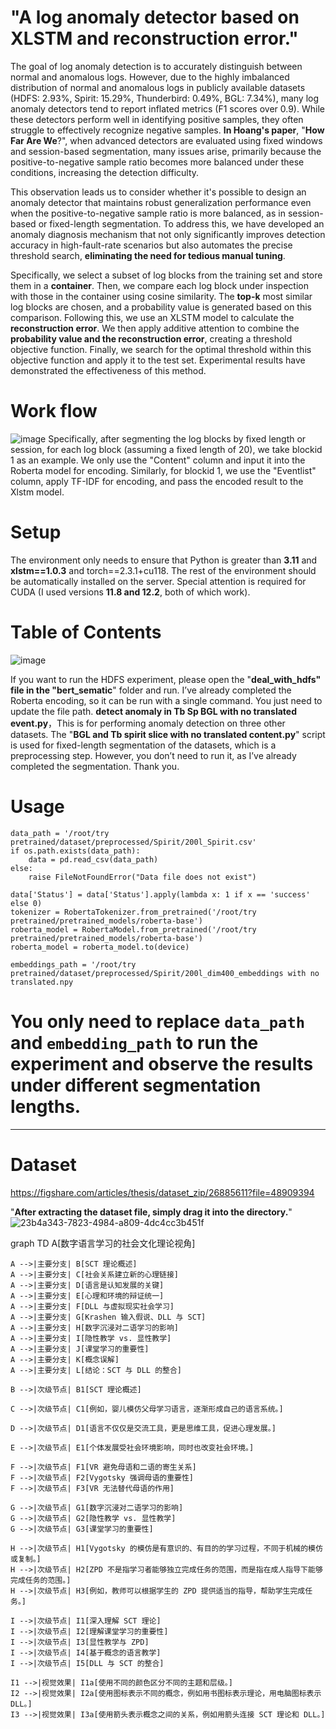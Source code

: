 # "A log anomaly detector based on XLSTM and reconstruction error."
The goal of log anomaly detection is to accurately distinguish between normal and anomalous logs. However, due to the highly imbalanced distribution of normal and anomalous logs in publicly available datasets (HDFS: 2.93%, Spirit: 15.29%, Thunderbird: 0.49%, BGL: 7.34%), many log anomaly detectors tend to report inflated metrics (F1 scores over 0.9). While these detectors perform well in identifying positive samples, they often struggle to effectively recognize negative samples. **In Hoang's paper**, "**How Far Are We**?", when advanced detectors are evaluated using fixed windows and session-based segmentation, many issues arise, primarily because the positive-to-negative sample ratio becomes more balanced under these conditions, increasing the detection difficulty.

This observation leads us to consider whether it's possible to design an anomaly detector that maintains robust generalization performance even when the positive-to-negative sample ratio is more balanced, as in session-based or fixed-length segmentation. To address this, we have developed an anomaly diagnosis mechanism that not only significantly improves detection accuracy in high-fault-rate scenarios but also automates the precise threshold search, **eliminating the need for tedious manual tuning**.

Specifically, we select a subset of log blocks from the training set and store them in a **container**. Then, we compare each log block under inspection with those in the container using cosine similarity. The **top-k** most similar log blocks are chosen, and a probability value is generated based on this comparison. Following this, we use an XLSTM model to calculate the **reconstruction error**. We then apply additive attention to combine the **probability value and the reconstruction error**, creating a threshold objective function. Finally, we search for the optimal threshold within this objective function and apply it to the test set. Experimental results have demonstrated the effectiveness of this method.

# Work flow
![image](https://github.com/user-attachments/assets/fc405aed-28e8-40fb-97b8-f7b941036ce4)
Specifically, after segmenting the log blocks by fixed length or session, for each log block (assuming a fixed length of 20), we take blockid 1 as an example. We only use the "Content" column and input it into the Roberta model for encoding. Similarly, for blockid 1, we use the "Eventlist" column, apply TF-IDF for encoding, and pass the encoded result to the Xlstm model.

# Setup
The environment only needs to ensure that Python is greater than **3.11** and **xlstm==1.0.3** and torch==2.3.1+cu118. The rest of the environment should be automatically installed on the server. Special attention is required for CUDA (I used versions **11.8 and 12.2**, both of which work).
# Table of Contents
![image](https://github.com/user-attachments/assets/3a498686-120d-4a5a-8b69-cd538ef5b333)

If you want to run the HDFS experiment, please open the  "**deal_with_hdfs" file in the "bert_sematic**" folder and run. I’ve already completed the Roberta encoding, so it can be run with a single command. You just need to update the file path.
   **detect anomaly in Tb Sp BGL with no translated event.py**，This is for performing anomaly detection on three other datasets.
   The "**BGL and Tb spirit slice with no translated content.py**" script is used for fixed-length segmentation of the datasets, which is a preprocessing step. However, you don’t need to run it, as I’ve already completed the segmentation.
    Thank you.

# Usage
```
data_path = '/root/try pretrained/dataset/preprocessed/Spirit/200l_Spirit.csv' 
if os.path.exists(data_path):
    data = pd.read_csv(data_path)
else:
    raise FileNotFoundError("Data file does not exist")

data['Status'] = data['Status'].apply(lambda x: 1 if x == 'success' else 0)
tokenizer = RobertaTokenizer.from_pretrained('/root/try pretrained/pretrained_models/roberta-base')
roberta_model = RobertaModel.from_pretrained('/root/try pretrained/pretrained_models/roberta-base')
roberta_model = roberta_model.to(device)

embeddings_path = '/root/try pretrained/dataset/preprocessed/Spirit/200l_dim400_embeddings with no translated.npy
```
# You only need to replace `data_path` and `embedding_path` to run the experiment and observe the results under different segmentation lengths.
---
# Dataset
https://figshare.com/articles/thesis/dataset_zip/26885611?file=48909394

"**After extracting the dataset file, simply drag it into the directory.**"
![23b4a343-7823-4984-a809-4dc4cc3b451f](https://github.com/user-attachments/assets/18e4f719-9950-4089-a663-e313176f7373)

graph TD
    A[数字语言学习的社会文化理论视角]
    
    A -->|主要分支| B[SCT 理论概述]
    A -->|主要分支| C[社会关系建立新的心理链接]
    A -->|主要分支| D[语言是认知发展的关键]
    A -->|主要分支| E[心理和环境的辩证统一]
    A -->|主要分支| F[DLL 与虚拟现实社会学习]
    A -->|主要分支| G[Krashen 输入假说、DLL 与 SCT]
    A -->|主要分支| H[数字沉浸对二语学习的影响]
    A -->|主要分支| I[隐性教学 vs. 显性教学]
    A -->|主要分支| J[课堂学习的重要性]
    A -->|主要分支| K[概念误解]
    A -->|主要分支| L[结论：SCT 与 DLL 的整合]

    B -->|次级节点| B1[SCT 理论概述]

    C -->|次级节点| C1[例如，婴儿模仿父母学习语言，逐渐形成自己的语言系统。]

    D -->|次级节点| D1[语言不仅仅是交流工具，更是思维工具，促进心理发展。]

    E -->|次级节点| E1[个体发展受社会环境影响，同时也改变社会环境。]

    F -->|次级节点| F1[VR 避免母语和二语的寄生关系]
    F -->|次级节点| F2[Vygotsky 强调母语的重要性]
    F -->|次级节点| F3[VR 无法替代母语的作用]

    G -->|次级节点| G1[数字沉浸对二语学习的影响]
    G -->|次级节点| G2[隐性教学 vs. 显性教学]
    G -->|次级节点| G3[课堂学习的重要性]

    H -->|次级节点| H1[Vygotsky 的模仿是有意识的、有目的的学习过程，不同于机械的模仿或复制。]
    H -->|次级节点| H2[ZPD 不是指学习者能够独立完成任务的范围，而是指在成人指导下能够完成任务的范围。]
    H -->|次级节点| H3[例如，教师可以根据学生的 ZPD 提供适当的指导，帮助学生完成任务。]

    I -->|次级节点| I1[深入理解 SCT 理论]
    I -->|次级节点| I2[理解课堂学习的重要性]
    I -->|次级节点| I3[显性教学与 ZPD]
    I -->|次级节点| I4[基于概念的语言教学]
    I -->|次级节点| I5[DLL 与 SCT 的整合]

    I1 -->|视觉效果| I1a[使用不同的颜色区分不同的主题和层级。]
    I2 -->|视觉效果| I2a[使用图标表示不同的概念，例如用书图标表示理论，用电脑图标表示 DLL。]
    I3 -->|视觉效果| I3a[使用箭头表示概念之间的关系，例如用箭头连接 SCT 理论和 DLL。]
